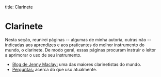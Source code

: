 title: Clarinete

# Clarinete

Nesta seção, reunirei páginas -- algumas de minha autoria, outras não --
indicadas aos aprendizes e aos praticantes do melhor instrumento do mundo, o
clarinete. De modo geral, essas páginas procuram instruir o leitor a aprimorar
o uso de seu instrumento.

- [Blog de Jenny Maclay:](https://jennyclarinet.com) uma das maiores
clarinetistas do mundo.
- [Perguntas:](./perguntas/) acerca do que uso atualmente.

